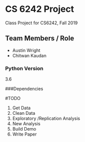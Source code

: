 # CS 6242 Project

Class Project for CS6242, Fall 2019

## Team Members / Role
- Austin Wright
- Chitwan Kaudan


### Python Version
3.6

###Dependencies

#TODO
1. Get Data
2. Clean Data
3. Exploratory /Replication Analysis
4. New Analysis
5. Build Demo
6. Write Paper
